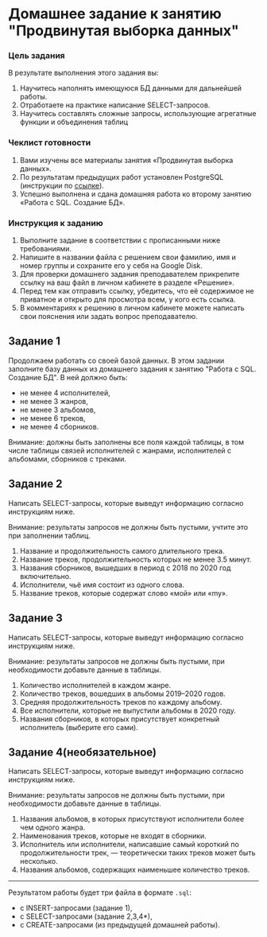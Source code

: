 # Домашнее задание к занятию "Продвинутая выборка данных"

### Цель задания

В результате выполнения этого задания вы:

1. Научитесь наполнять имеющуюся БД данными для дальнейшей работы.
2. Отработаете на практике написание SELECT-запросов.
3. Научитесь составлять сложные запросы, использующие агрегатные функции и объединения таблиц


### Чеклист готовности

1.  Вами изучены все материалы занятия «Продвинутая выборка данных».
2.  По результатам предыдущих работ установлен PostgreSQL (инструкции по [ссылке](https://github.com/netology-code/sqlshqa-homeworks/blob/main/bd-download.md)).
3.  Успешно выполнена и сдана домашняя работа ко второму занятию «Работа с SQL. Создание БД».

### Инструкция к заданию

1. Выполните задание в соответствии с прописанными ниже требованиями.
2. Напишите в названии файла с решением свои фамилию, имя и номер группы и сохраните его у себя на Google Disk.
4. Для проверки домашнего задания преподавателем прикрепите ссылку на ваш файл в личном кабинете в разделе «Решение».
5. Перед тем как отправить ссылку, убедитесь, что её содержимое не приватное и открыто для просмотра всем, у кого есть ссылка.
6. В комментариях к решению в личном кабинете можете написать свои пояснения или задать вопрос преподавателю.

## Задание 1

Продолжаем работать со своей базой данных. В этом задании заполните базу данных из домашнего задания к занятию "Работа с SQL. Создание БД". В ней должно быть:

- не менее 4 исполнителей,
- не менее 3 жанров,
- не менее 3 альбомов,
- не менее 6 треков,
- не менее 4 сборников.

Внимание: должны быть заполнены все поля каждой таблицы, в том числе таблицы связей исполнителей с жанрами, исполнителей с альбомами, сборников с треками.

## Задание 2

Написать SELECT-запросы, которые выведут информацию согласно инструкциям ниже.

Внимание: результаты запросов не должны быть пустыми, учтите это при заполнении таблиц.

1. Название и продолжительность самого длительного трека.
2. Название треков, продолжительность которых не менее 3.5 минут.
3. Названия сборников, вышедших в период с 2018 по 2020 год включительно.
4. Исполнители, чьё имя состоит из одного слова.
5. Название треков, которые содержат слово «мой» или «my».


## Задание 3

Написать SELECT-запросы, которые выведут информацию согласно инструкциям ниже.

Внимание: результаты запросов не должны быть пустыми, при необходимости добавьте данные в таблицы.

1. Количество исполнителей в каждом жанре.
2. Количество треков, вошедших в альбомы 2019–2020 годов.
3. Средняя продолжительность треков по каждому альбому.
4. Все исполнители, которые не выпустили альбомы в 2020 году.
5. Названия сборников, в которых присутствует конкретный исполнитель (выберите его сами).


## Задание 4(необязательное)

Написать SELECT-запросы, которые выведут информацию согласно инструкциям ниже.

Внимание: результаты запросов не должны быть пустыми, при необходимости добавьте данные в таблицы.

1. Названия альбомов, в которых присутствуют исполнители более чем одного жанра.
2. Наименования треков, которые не входят в сборники.
3. Исполнитель или исполнители, написавшие самый короткий по продолжительности трек, — теоретически таких треков может быть несколько.
4. Названия альбомов, содержащих наименьшее количество треков.

---

Результатом работы будет три файла в формате `.sql`:

- с INSERT-запросами (задание 1),
- с SELECT-запросами (задание 2,3,4*),
- с CREATE-запросами (из предыдущей домашней работы).


